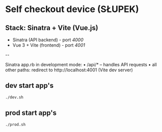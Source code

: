 # Self checkout device (SŁUPEK)

## Stack: Sinatra + Vite (Vue.js)
- Sinatra (API backend)   - port *4000*
- Vue 3 + Vite (frontend) - port *4001*

--

Sinatra app.rb in development mode:
	•	/api/* – handles API requests
	•	all other paths: redirect to http://localhost:4001 (Vite dev server)

## dev start app's
```bash
./dev.sh
```

## prod start app's
```bash
./prod.sh
```
